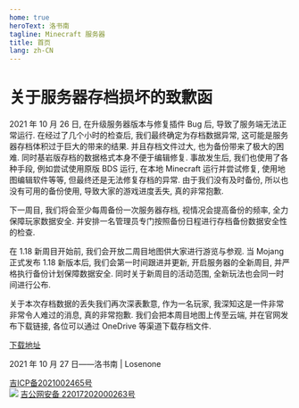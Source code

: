 ```yaml
---
home: true
heroText: 洛书南
tagline: Minecraft 服务器
title: 首页
lang: zh-CN
---
```


# 关于服务器存档损坏的致歉函

2021 年 10 月 26 日, 在升级服务器版本与修复插件 Bug 后, 导致了服务端无法正常运行. 在经过了几个小时的检查后, 我们最终确定为存档数据异常, 这可能是服务器存档体积过于巨大的带来的结果. 并且存档文件过大, 也为备份带来了极大的困难. 同时基岩版存档的数据格式本身不便于编辑修复. 事故发生后, 我们也使用了各种手段, 例如尝试使用原版 BDS 运行, 在本地 Minecraft 运行并尝试修复, 使用地图编辑软件等等, 但最终还是无法修复存档的异常. 由于我们没有及时备份, 所以也没有可用的备份使用, 导致大家的游戏进度丢失, 真的非常抱歉.

下一周目, 我们将会至少每周备份一次服务器存档, 视情况会提高备份的频率, 全力保障玩家数据安全. 并安排一名管理员专门按照备份日程进行存档备份数据安全性的检查.

在 1.18 新周目开始前, 我们会开放二周目地图供大家进行游览与参观. 当 Mojang 正式发布 1.18 新版本后, 我们会第一时间跟进并更新, 开启服务器的全新周目, 并严格执行备份计划保障数据安全. 同时关于新周目的活动范围, 全新玩法也会同一时间进行公布.

关于本次存档数据的丢失我们再次深表歉意, 作为一名玩家, 我深知这是一件非常非常令人难过的消息, 真的非常抱歉. 我们会把本周目地图上传至云端, 并在官网发布下载链接, 各位可以通过 OneDrive 等渠道下载存档文件.

[下载地址](https://files.yaasasi.cn/Losenone/worlds/weeks/losenone_3.zip)

2021 年 10 月 27 日——洛书南 | Losenone

<div class="flex-col mx-auto space-y-2 footer md:flex-row md:space-y-0 md:space-x-4">
  <div class="flex flex-row justify-center space-x-1 flex-nowrap">
    <a class="flex-shrink-0 mx-auto" href="https://beian.miit.gov.cn/" rel="nofollow noopener" target="_blank"> 吉ICP备2021002465号 </a>
  </div>
  <div class="flex flex-row justify-center space-x-1 flex-nowrap">
    <img class="flex-grow-0 w-4 h-4 my-auto" src="/images/record.png" />
    <a class="flex-shrink-0" href="http://www.beian.gov.cn/portal/registerSystemInfo?recordcode=22017202000263" rel="nofollow noopener" target="_blank"> 吉公网安备 22017202000263号 </a>
  </div>
</div>

